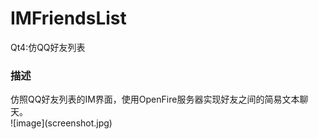 # IMFriendsList
Qt4:仿QQ好友列表
<h3>描述</h3>
  仿照QQ好友列表的IM界面，使用OpenFire服务器实现好友之间的简易文本聊天。<br/>
  ![image](screenshot.jpg)
